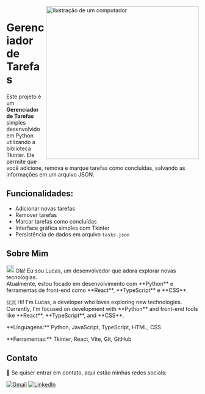 <img src="https://raw.githubusercontent.com/MicaelliMedeiros/micaellimedeiros/master/image/computer-illustration.png" alt="ilustração de um computador" min-width="400px" max-width="400px" width="400px" align="right">

# Gerenciador de Tarefas

Este projeto é um **Gerenciador de Tarefas** simples desenvolvido em Python utilizando a biblioteca Tkinter. Ele permite que você adicione, remova e marque tarefas como concluídas, salvando as informações em um arquivo JSON.

## Funcionalidades:
- Adicionar novas tarefas
- Remover tarefas
- Marcar tarefas como concluídas
- Interface gráfica simples com Tkinter
- Persistência de dados em arquivo `tasks.json`

## Sobre Mim

<p align="left"> 
   <img src="https://cdn-icons-png.flaticon.com/512/197/197386.png" width="20"/> Olá! Eu sou Lucas, um desenvolvedor que adora explorar novas tecnologias. <br>
  Atualmente, estou focado em desenvolvimento com **Python** e ferramentas de front-end como **React**, **TypeScript** e **CSS**.
</p>

<p align="left">
  🇺🇸 Hi! I'm Lucas, a developer who loves exploring new technologies. <br>
  Currently, I'm focused on development with **Python** and front-end tools like **React**, **TypeScript**, and **CSS**.
</p>

<p align="left">
  **Linguagens:** Python, JavaScript, TypeScript, HTML, CSS
</p>

<p align="left">
 **Ferramentas:** Tkinter, React, Vite, Git, GitHub
</p>

## Contato

<p align="left">
  💌 Se quiser entrar em contato, aqui estão minhas redes sociais:
</p>

<p align="left">
  <a href="mailto:contato.lucasazevedo1@gmail.com" title="Gmail">
  <img src="https://img.shields.io/badge/-Gmail-FF0000?style=flat-square&labelColor=FF0000&logo=gmail&logoColor=white" alt="Gmail"/></a>
  
  <a href="https://www.linkedin.com/in/lucas-azevedos" title="LinkedIn">
  <img src="https://img.shields.io/badge/-Linkedin-0e76a8?style=flat-square&logo=Linkedin&logoColor=white" alt="LinkedIn"/></a>

</p>
